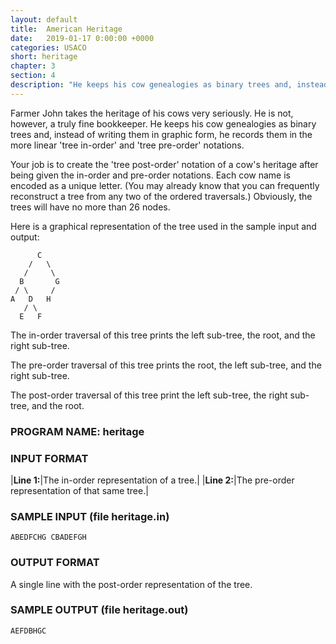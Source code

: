 ```yaml
---
layout: default
title:  American Heritage
date:   2019-01-17 0:00:00 +0000
categories: USACO
short: heritage
chapter: 3
section: 4
description: "He keeps his cow genealogies as binary trees and, instead of writing them in graphic form, he records them in the more linear 'tree in-order' and 'tree pre-order' notations. Your job is to create the 'tree post-order' notation of a cow's heritage after being given the in-order and pre-order notations."
---
```


Farmer John takes the heritage of his cows very seriously. He is not, however, a truly fine bookkeeper. He keeps his cow genealogies as binary trees and, instead of writing them in graphic form, he records them in the more linear 'tree in-order' and 'tree pre-order' notations.

Your job is to create the 'tree post-order' notation of a cow's heritage after being given the in-order and pre-order notations. Each cow name is encoded as a unique letter. (You may already know that you can frequently reconstruct a tree from any two of the ordered traversals.) Obviously, the trees will have no more than 26 nodes.

Here is a graphical representation of the tree used in the sample input and output:

```
      C
    /   \
   /     \
  B       G
 / \     /
A   D   H
   / \
  E   F

```

The in-order traversal of this tree prints the left sub-tree, the root, and the right sub-tree.

The pre-order traversal of this tree prints the root, the left sub-tree, and the right sub-tree.

The post-order traversal of this tree print the left sub-tree, the right sub-tree, and the root.

### PROGRAM NAME: heritage

### INPUT FORMAT

|**Line 1:**|The in-order representation of a tree.|
|**Line 2:**|The pre-order representation of that same tree.|

### SAMPLE INPUT (file heritage.in)

```
ABEDFCHG CBADEFGH
```

### OUTPUT FORMAT

A single line with the post-order representation of the tree.

### SAMPLE OUTPUT (file heritage.out)

```
AEFDBHGC
```
